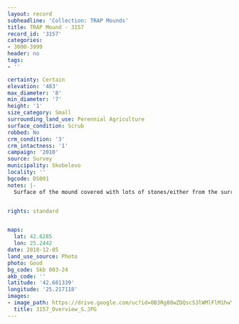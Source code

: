 ```yaml
---
layout: record
subheadline: 'Collection: TRAP Mounds'
title: TRAP Mound - 3157
record_id: '3157'
categories:
- 3000-3999
header: no
tags:
- ''

certainty: Certain
elevation: '483'
max_diameter: '8'
min_diameter: '7'
height: '1'
size_category: Small
surrounding_land_use: Perennial Agriculture
surface_condition: Scrub
robbed: No
crm_condition: '3'
crm_intactness: '1'
campaign: '2010'
source: Survey
municipality: Skobelevo
locality: ''
bgcode: DS001
notes: |-
  Surface of the mound covered with lots of stones/either from the surrounding pasture or from the mound.


rights: standard


maps:
  lat: 42.6285
  lon: 25.2442
date: 2018-12-05
land_use_source: Photo
photo: Good
bg_code: Skb 003-24
akb_code: ''
latitude: '42.681339'
longitude: '25.217118'
images:
- image_path: https://drive.google.com/uc?id=0B3Rg88wZDQscS3lWMlFlM1hwYXM
  title: 3157_Overview_S.JPG
---
```


